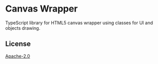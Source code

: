 # Canvas Wrapper

TypeScript library for HTML5 canvas wrapper using classes for UI and objects drawing.

## License
[Apache-2.0](https://choosealicense.com/licenses/apache-2.0)